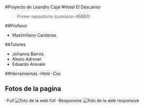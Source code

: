 #Proyecto de Leandro Cajal
#Hotel El Descanso

> Primer repositorio (comision-46880)

##Profesor
- Maximiliano Cardenas


##Tutores
- Johanna Barros
- Alesio Adrover
- Eduardo Arevalo


##Herramientas
-Html
-Css

## Fotos de la pagina
-Full
![foto de la web full](https://iili.io/JdgrSLv.png)
-Responsive
![foto de la web responsive](https://iili.io/JdghDLF.png)